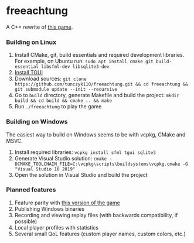 # freeachtung

A C++ rewrite of [this game](https://en.wikipedia.org/wiki/Achtung,_die_Kurve!).

### Building on Linux

1. Install CMake, git, build essentials and required development libraries. For example, on Ubuntu run: `sudo apt install cmake git build-essential libsfml-dev libsqlite3-dev`
2. [Install TGUI](https://tgui.eu/tutorials/0.8/)
3. Download sources: `git clone https://github.com/tunczyk110/freeachtung.git && cd freeachtung && git submodule update --init --recursive`
4. Go to `build` directory, generate Makefile and build the project: `mkdir build && cd build && cmake .. && make`
5. Run `./freeachtung` to play the game

### Building on Windows

The easiest way to build on Windows seems to be with vcpkg, CMake and MSVC.

1. Install required libraries: `vcpkg install sfml tgui sqlite3`
2. Generate Visual Studio solution: `cmake -DCMAKE_TOOLCHAIN_FILE=C:\vcpkg\scripts\buildsystems\vcpkg.cmake -G "Visual Studio 16 2019"`
3. Open the solution in Visual Studio and build the project

### Planned features

1. Feature parity with [this version of the game](http://www.cda.pl/gry-online/6431c8/Uwaga-zakret-Achtung-Die-Kurve)
2. Publishing Windows binaries
3. Recording and viewing replay files (with backwards compatibility, if possible)
4. Local player profiles with statistics
5. Several small QoL features (custom player names, custom colors, etc.)
